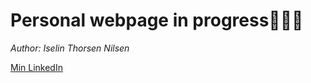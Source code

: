 # Personal webpage in progress👩🏼‍💻

*Author: Iselin Thorsen Nilsen*

[Min LinkedIn](https://www.linkedin.com/in/iselin-thorsen-nilsen-7a2836179/)
